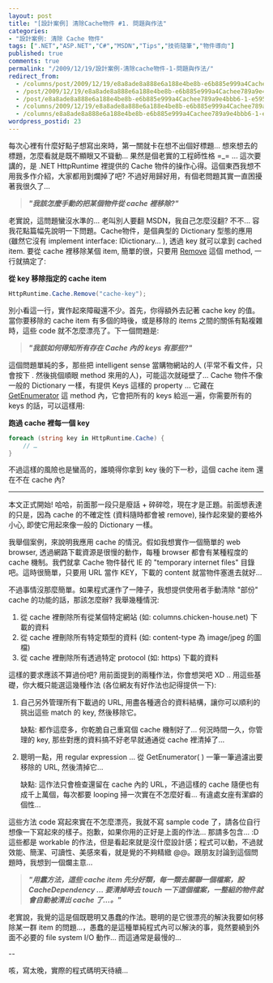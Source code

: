 ```yaml
---
layout: post
title: "[設計案例] 清除Cache物件 #1. 問題與作法"
categories:
- "設計案例: 清除 Cache 物件"
tags: [".NET","ASP.NET","C#","MSDN","Tips","技術隨筆","物件導向"]
published: true
comments: true
permalink: "/2009/12/19/設計案例-清除cache物件-1-問題與作法/"
redirect_from:
  - /columns/post/2009/12/19/e8a8ade8a888e6a188e4be8b-e6b885e999a4Cachee789a9e4bbb6-1-e5958fe9a18ce88887e4bd9ce6b395.aspx/
  - /post/2009/12/19/e8a8ade8a888e6a188e4be8b-e6b885e999a4Cachee789a9e4bbb6-1-e5958fe9a18ce88887e4bd9ce6b395.aspx/
  - /post/e8a8ade8a888e6a188e4be8b-e6b885e999a4Cachee789a9e4bbb6-1-e5958fe9a18ce88887e4bd9ce6b395.aspx/
  - /columns/2009/12/19/e8a8ade8a888e6a188e4be8b-e6b885e999a4Cachee789a9e4bbb6-1-e5958fe9a18ce88887e4bd9ce6b395.aspx/
  - /columns/e8a8ade8a888e6a188e4be8b-e6b885e999a4Cachee789a9e4bbb6-1-e5958fe9a18ce88887e4bd9ce6b395.aspx/
wordpress_postid: 23
---
```


每次心裡有什麼好點子想寫出來時，第一關就卡在想不出個好標題... 想來想去的標題，怎麼看就是既不顯眼又不聳動... 果然是個老實的工程師性格 =_= ...  這次要講的，是 .NET HttpRuntime 裡提供的 Cache 物件的操作心得。這個東西我想不用我多作介紹，大家都用到爛掉了吧? 不過好用歸好用，有個老問題其實一直困擾著我很久了...

> ***"我該怎麼手動的把某個物件從 cache 裡移除?"***

老實說，這問題蠻沒水準的... 老叫別人要翻 MSDN，我自己怎麼沒翻? 不不... 容我花點篇幅先說明一下問題。Cache物件，是個典型的 Dictionary 型態的應用 (雖然它沒有 implement interface: IDictionary… ), 透過 key 就可以拿到 cached item. 要從 cache 裡移除某個 item, 簡單的很，只要用 [Remove](http://msdn.microsoft.com/zh-tw/library/system.web.caching.cache.remove.aspx) 這個 method, 一行就搞定了:

**從 key 移除指定的 cache item**

```csharp
HttpRuntime.Cache.Remove("cache-key");
```

別小看這一行，實作起來障礙還不少。首先，你得額外去記著 cache key 的值。當你要移除的 cache item 有多個的時後，或是移除的 items 之間的關係有點複雜時，這些 code 就不怎麼漂亮了。下一個問題是:

> ***"我該如何得知所有存在 Cache 內的 keys 有那些?"***

這個問題單純的多，那些把 intelligent sense 當購物網站的人 (平常不看文件，只會按下 . 然後挑個順眼 method 來用的人)，可能這次就碰壁了... Cache 物件不像一般的 Dictionary 一樣，有提供 Keys 這樣的 property ... 它藏在 [GetEnumerator](http://msdn.microsoft.com/zh-tw/library/system.web.caching.cache.remove.aspx) 這 method 內，它會把所有的 keys 給巡一遍，你需要所有的 keys 的話，可以這樣用:

**跑過 cache 裡每一個 key**

```csharp
foreach (string key in HttpRuntime.Cache) { 
    // … 
}
```

不過這樣的風險也是蠻高的，誰曉得你拿到 key 後的下一秒，這個 cache item 還在不在 cache 內?

--------------------------------------------------------------

本文正式開始! 哈哈，前面那一段只是廢話 + 碎碎唸，現在才是正題。前面想表達的只是，因為 cache 的不確定性 (資料隨時都會被 remove), 操作起來變的要格外小心, 即使它用起來像一般的 Dictionary 一樣。

我舉個案例，來說明我應用 cache 的情況。假如我想實作一個簡單的 web browser, 透過網路下載資源是很慢的動作，每種 browser 都會有某種程度的 cache 機制。我們就拿 Cache 物件替代 IE 的 "temporary internet files" 目錄吧。這時很簡單，只要用 URL 當作 KEY，下載的 content 就當物件塞進去就好...

不過事情沒那麼簡單。如果程式運作了一陣子，我想提供使用者手動清除 "部份" cache 的功能的話，那該怎麼辦? 我舉幾種情況:

1. 從 cache 裡刪除所有從某個特定網站 (如: columns.chicken-house.net) 下載的資料 
2. 從 cache 裡刪除所有特定類型的資料 (如: content-type 為 image/jpeg 的圖檔) 
3. 從 cache 裡刪除所有透過特定 protocol (如: https) 下載的資料 

這樣的要求應該不算過份吧? 用前面提到的兩種作法，你會想哭吧 XD .. 用這些基礎，你大概只能選這幾種作法 (各位網友有好作法也記得提供一下):

1. 自己另外管理所有下載過的 URL, 用盡各種適合的資料結構，讓你可以順利的挑出這些 match 的 key, 然後移除它。 

   缺點: 都作這麼多，你乾脆自己重寫個 cache 機制好了... 何況時間一久，你管理的 key, 那些對應的資料搞不好老早就通通從 cache 裡清掉了... 

2. 聰明一點，用 regular expression … 從 GetEnumerator( ) 一筆一筆過濾出要移除的 URL, 然後清掉它... 

   缺點: 這作法只會檢查還留在 cache 內的 URL，不過這樣的 cache 隨便也有成千上萬個，每次都要 looping 掃一次實在不怎麼好看... 有違處女座有潔癖的個性... 

 

這些方法 code 寫起來實在不怎麼漂亮，我就不寫 sample code 了，請各位自行想像一下寫起來的樣子。抱歉，如果你用的正好是上面的作法... 那請多包含... :D   這些都是 workable 的作法，但是看起來就是沒什麼設計感；程式可以動，不過就效能、簡潔、可讀性、美感來看，就是覺的不夠精緻 @@。跟朋友討論到這個問題時，我想到一個爛主意...

> ***"用蠢方法，這些 cache item 先分好類，每一類去關聯一個檔案，設 CacheDependency … 要清掉時去 touch 一下這個檔案，一整組的物件就會自動被清出 cache 了…。"***

老實說，我覺的這是個既聰明又愚蠢的作法。聰明的是它很漂亮的解決我要如何移除某一群 item 的問題...，愚蠢的是這種單純程式內可以解決的事，竟然要繞到外面不必要的 file system I/O 動作... 而這通常是最慢的...

 

--

咳，寫太晚，實際的程式碼明天待續...
